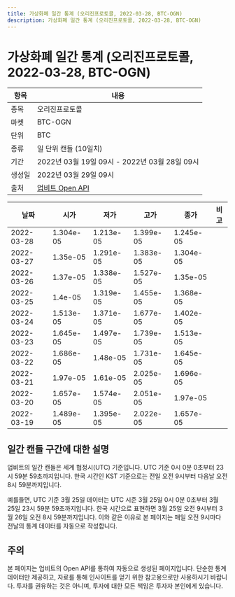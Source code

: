 ```yaml
---
title: 가상화폐 일간 통계 (오리진프로토콜, 2022-03-28, BTC-OGN)
description: 가상화폐 일간 통계 (오리진프로토콜, 2022-03-28, BTC-OGN)
---
```



가상화폐 일간 통계 (오리진프로토콜, 2022-03-28, BTC-OGN)
===

|항목|내용|
|--|--|
|종목|오리진프로토콜|
|마켓|BTC-OGN|
|단위|BTC|
|종류|일 단위 캔들 (10일치)|
|기간|2022년 03월 19일 09시 - 2022년 03월 28일 09시|
|생성일|2022년 03월 29일 09시|
|출처|[업비트 Open API](https://docs.upbit.com)|


|날짜|시가|저가|고가|종가|비고|
|--|--|--|--|--|--|
|2022-03-28|1.304e-05|1.213e-05|1.399e-05|1.245e-05|    |
|2022-03-27|1.35e-05|1.291e-05|1.383e-05|1.304e-05|    |
|2022-03-26|1.37e-05|1.338e-05|1.527e-05|1.35e-05|    |
|2022-03-25|1.4e-05|1.319e-05|1.455e-05|1.368e-05|    |
|2022-03-24|1.513e-05|1.371e-05|1.677e-05|1.402e-05|    |
|2022-03-23|1.645e-05|1.497e-05|1.739e-05|1.513e-05|    |
|2022-03-22|1.686e-05|1.48e-05|1.731e-05|1.645e-05|    |
|2022-03-21|1.97e-05|1.61e-05|2.025e-05|1.696e-05|    |
|2022-03-20|1.657e-05|1.574e-05|2.051e-05|1.97e-05|    |
|2022-03-19|1.489e-05|1.395e-05|2.022e-05|1.657e-05|    |


일간 캔들 구간에 대한 설명
---


업비트의 일간 캔들은 세계 협정시(UTC) 기준입니다. 
UTC 기준 0시 0분 0초부터 23시 59분 59초까지입니다. 
한국 시간인 KST 기준으로는 전일 오전 9시부터 다음날 오전 8시 59분까지입니다. 


예를들면, UTC 기준 3월 25일 데이터는 UTC 시준 3월 25일 0시 0분 0초부터 3월 25일 23시 59분 59초까지입니다. 
한국 시간으로 표현하면 3월 25일 오전 9시부터 3월 26일 오전 8시 59분까지입니다. 
이와 같은 이유로 본 페이지는 매일 오전 9시마다 전날의 통계 데이터를 자동으로 작성합니다. 


주의
---


본 페이지는 업비트의 Open API를 통하여 자동으로 생성된 페이지입니다. 
단순한 통계 데이터만 제공하고, 자료를 통해 인사이트를 얻기 위한 참고용으로만 사용하시기 바랍니다. 
투자를 권유하는 것은 아니며, 투자에 대한 모든 책임은 투자자 본인에게 있습니다. 
